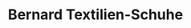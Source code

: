 ---
title: "Bernard Textilien-Schuhe"
url: /bad-wuennenberg/bernard-textilien-schuhe-mittelstrasse/
shop: Kleidung
---